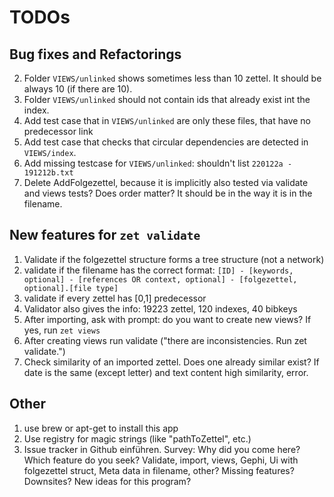 # TODOs 

## Bug fixes and Refactorings

2. Folder `VIEWS/unlinked` shows sometimes less than 10 zettel. It should be always 10 (if there are 10).
3. Folder `VIEWS/unlinked` should not contain ids that already exist int the index.
4. Add test case that in `VIEWS/unlinked` are only these files, that have no predecessor link
5. Add test case that checks that circular dependencies are detected in `VIEWS/index`.
6. Add missing testcase for `VIEWS/unlinked`: shouldn't list `220122a - 191212b.txt`
7. Delete AddFolgezettel, because it is implicitly also tested via validate and views tests? Does order matter? It should be in the way it is in the filename.

## New features for `zet validate`

1. Validate if the folgezettel structure forms a tree structure (not a network)
2. validate if the filename has the correct format:
   `[ID] - [keywords, optional] - [references OR context, optional] - [folgezettel, optional].[file type]`
3. validate if every zettel has [0,1] predecessor
4. Validator also gives the info: 19223 zettel, 120 indexes, 40 bibkeys
5. After importing, ask with prompt: do you want to create new views? If yes, run `zet views`
6. After creating views run validate ("there are inconsistencies. Run zet validate.")
7. Check similarity of an imported zettel. Does one already similar exist? If date is the same (except letter) and text
    content high similarity, error.

## Other

1. use brew or apt-get to install this app
1. Use registry for magic strings (like "pathToZettel", etc.)
2. Issue tracker in Github einführen. Survey: Why did you come here? Which feature do you seek? Validate, import, views, Gephi, Ui
   with folgezettel struct, Meta data in filename, other? Missing features? Downsites? New ideas for this program?